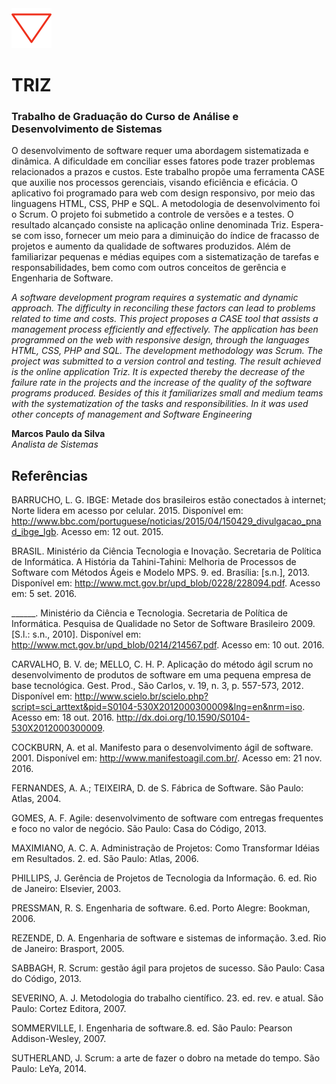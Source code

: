 <img src="https://github.com/mpsacademico/triz/blob/master/static/img/marca/logo_256.png" width="64">

# TRIZ

### Trabalho de Graduação do Curso de Análise e Desenvolvimento de Sistemas

O desenvolvimento de software requer uma abordagem sistematizada e dinâmica. A dificuldade em conciliar esses fatores pode trazer problemas relacionados a prazos e custos. Este trabalho propõe uma ferramenta CASE que auxilie nos processos gerenciais, visando eficiência e eficácia. O aplicativo foi programado para web com design responsivo, por meio das linguagens HTML, CSS, PHP e SQL. A metodologia de desenvolvimento foi o Scrum. O projeto foi submetido a controle de versões e a testes. O resultado alcançado consiste na aplicação online denominada Triz. Espera-se com isso, fornecer um meio para a diminuição do índice de fracasso de projetos e aumento da qualidade de softwares produzidos. Além de familiarizar pequenas e médias equipes com a sistematização de tarefas e responsabilidades, bem como com outros conceitos de gerência e Engenharia de Software.

*A software development program requires a systematic and dynamic approach. The difficulty in reconciling these factors can lead to problems related to time and costs. This project proposes a CASE tool that assists a management process efficiently and effectively. The application has been programmed on the web with responsive design, through the languages HTML, CSS, PHP and SQL. The development methodology was Scrum. The project was submitted to a version control and testing. The result achieved is the online application Triz. It is expected thereby the decrease of the failure rate in the projects and the increase of the quality of the software programs produced. Besides of this it familiarizes small and medium teams with the systematization of the tasks and responsibilities. In it was used other concepts of management and Software Engineering*

**Marcos Paulo da Silva**  
*Analista de Sistemas*

## Referências

BARRUCHO, L. G. IBGE: Metade dos brasileiros estão conectados à internet; Norte lidera em acesso por celular. 2015. Disponível em:
<http://www.bbc.com/portuguese/noticias/2015/04/150429_divulgacao_pnad_ibge_lgb>. Acesso em: 12 out. 2015.

BRASIL. Ministério da Ciência Tecnologia e Inovação. Secretaria de Política de Informática. A História da Tahini-Tahini: Melhoria de Processos de Software com Métodos Ágeis e Modelo MPS. 9. ed. Brasília: [s.n.], 2013. Disponível em: <http://www.mct.gov.br/upd_blob/0228/228094.pdf>. Acesso em: 5 set. 2016.

______. Ministério da Ciência e Tecnologia. Secretaria de Política de Informática. Pesquisa de Qualidade no Setor de Software Brasileiro 2009. [S.l.: s.n., 2010]. Disponível em: <http://www.mct.gov.br/upd_blob/0214/214567.pdf>. Acesso em: 10 out. 2016.

CARVALHO, B. V. de; MELLO, C. H. P. Aplicação do método ágil scrum no desenvolvimento de produtos de software em uma pequena empresa de base tecnológica. Gest. Prod., São Carlos, v. 19, n. 3, p. 557-573, 2012. Disponível em: <http://www.scielo.br/scielo.php?script=sci_arttext&pid=S0104-530X2012000300009&lng=en&nrm=iso>. Acesso em: 18 out. 2016. http://dx.doi.org/10.1590/S0104-530X2012000300009.

COCKBURN, A. et al. Manifesto para o desenvolvimento ágil de software. 2001. Disponível em: <http://www.manifestoagil.com.br/>. Acesso em: 21 nov. 2016.

FERNANDES, A. A.; TEIXEIRA, D. de S. Fábrica de Software. São Paulo: Atlas, 2004.

GOMES, A. F. Agile: desenvolvimento de software com entregas frequentes e foco no valor de negócio. São Paulo: Casa do Código, 2013.

MAXIMIANO, A. C. A. Administração de Projetos: Como Transformar Idéias em Resultados. 2. ed. São Paulo: Atlas, 2006.

PHILLIPS, J. Gerência de Projetos de Tecnologia da Informação. 6. ed. Rio de Janeiro: Elsevier, 2003.

PRESSMAN, R. S. Engenharia de software. 6.ed. Porto Alegre: Bookman, 2006.

REZENDE, D. A. Engenharia de software e sistemas de informação. 3.ed. Rio de Janeiro:
Brasport, 2005.

SABBAGH, R. Scrum: gestão ágil para projetos de sucesso. São Paulo: Casa do Código, 2013.

SEVERINO, A. J. Metodologia do trabalho científico. 23. ed. rev. e atual. São Paulo: Cortez Editora, 2007.

SOMMERVILLE, I. Engenharia de software.8. ed. São Paulo: Pearson Addison-Wesley,
2007.

SUTHERLAND, J. Scrum: a arte de fazer o dobro na metade do tempo. São Paulo: LeYa, 2014.
